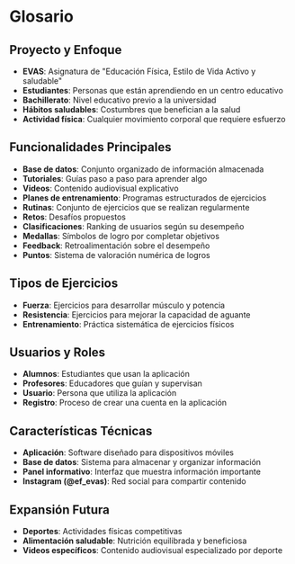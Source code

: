 # Glosario

## Proyecto y Enfoque

- **EVAS**: Asignatura de "Educación Física, Estilo de Vida Activo y saludable"
- **Estudiantes**: Personas que están aprendiendo en un centro educativo
- **Bachillerato**: Nivel educativo previo a la universidad
- **Hábitos saludables**: Costumbres que benefician a la salud
- **Actividad física**: Cualquier movimiento corporal que requiere esfuerzo

## Funcionalidades Principales

- **Base de datos**: Conjunto organizado de información almacenada
- **Tutoriales**: Guías paso a paso para aprender algo
- **Videos**: Contenido audiovisual explicativo
- **Planes de entrenamiento**: Programas estructurados de ejercicios
- **Rutinas**: Conjunto de ejercicios que se realizan regularmente
- **Retos**: Desafíos propuestos
- **Clasificaciones**: Ranking de usuarios según su desempeño
- **Medallas**: Símbolos de logro por completar objetivos
- **Feedback**: Retroalimentación sobre el desempeño
- **Puntos**: Sistema de valoración numérica de logros

## Tipos de Ejercicios

- **Fuerza**: Ejercicios para desarrollar músculo y potencia
- **Resistencia**: Ejercicios para mejorar la capacidad de aguante
- **Entrenamiento**: Práctica sistemática de ejercicios físicos

## Usuarios y Roles

- **Alumnos**: Estudiantes que usan la aplicación
- **Profesores**: Educadores que guían y supervisan
- **Usuario**: Persona que utiliza la aplicación
- **Registro**: Proceso de crear una cuenta en la aplicación

## Características Técnicas

- **Aplicación**: Software diseñado para dispositivos móviles
- **Base de datos**: Sistema para almacenar y organizar información
- **Panel informativo**: Interfaz que muestra información importante
- **Instagram (@ef_evas)**: Red social para compartir contenido

## Expansión Futura

- **Deportes**: Actividades físicas competitivas
- **Alimentación saludable**: Nutrición equilibrada y beneficiosa
- **Videos específicos**: Contenido audiovisual especializado por deporte

